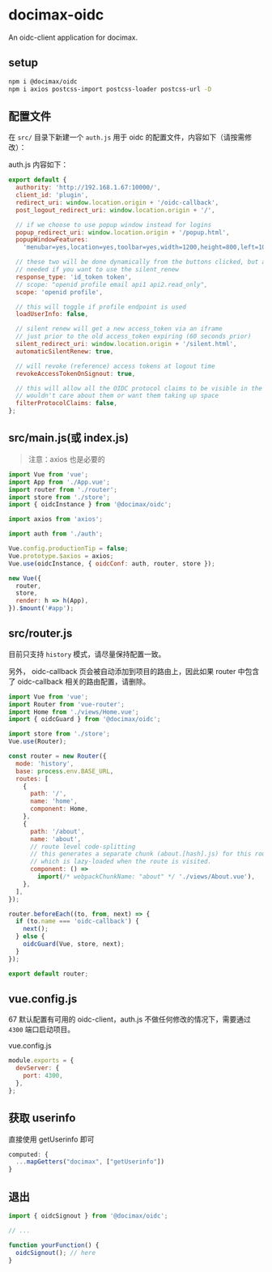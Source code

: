 # docimax-oidc

An oidc-client application for docimax.

## setup

```bash
npm i @docimax/oidc
npm i axios postcss-import postcss-loader postcss-url -D
```

## 配置文件

在 `src/` 目录下新建一个 `auth.js` 用于 oidc 的配置文件，内容如下（请按需修改）：

auth.js 内容如下：

```js
export default {
  authority: 'http://192.168.1.67:10000/',
  client_id: 'plugin',
  redirect_uri: window.location.origin + '/oidc-callback',
  post_logout_redirect_uri: window.location.origin + '/',

  // if we choose to use popup window instead for logins
  popup_redirect_uri: window.location.origin + '/popup.html',
  popupWindowFeatures:
    'menubar=yes,location=yes,toolbar=yes,width=1200,height=800,left=100,top=100;resizable=yes',

  // these two will be done dynamically from the buttons clicked, but are
  // needed if you want to use the silent_renew
  response_type: 'id_token token',
  // scope: "openid profile email api1 api2.read_only",
  scope: 'openid profile',

  // this will toggle if profile endpoint is used
  loadUserInfo: false,

  // silent renew will get a new access_token via an iframe
  // just prior to the old access_token expiring (60 seconds prior)
  silent_redirect_uri: window.location.origin + '/silent.html',
  automaticSilentRenew: true,

  // will revoke (reference) access tokens at logout time
  revokeAccessTokenOnSignout: true,

  // this will allow all the OIDC protocol claims to be visible in the window. normally a client app
  // wouldn't care about them or want them taking up space
  filterProtocolClaims: false,
};
```

## src/main.js(或 index.js)

> 注意：axios 也是必要的

```js
import Vue from 'vue';
import App from './App.vue';
import router from './router';
import store from './store';
import { oidcInstance } from '@docimax/oidc';

import axios from 'axios';

import auth from './auth';

Vue.config.productionTip = false;
Vue.prototype.$axios = axios;
Vue.use(oidcInstance, { oidcConf: auth, router, store });

new Vue({
  router,
  store,
  render: h => h(App),
}).$mount('#app');
```

## src/router.js

目前只支持 `history` 模式，请尽量保持配置一致。

另外， oidc-callback 页会被自动添加到项目的路由上，因此如果 router 中包含了 oidc-callback 相关的路由配置，请删除。

```js
import Vue from 'vue';
import Router from 'vue-router';
import Home from './views/Home.vue';
import { oidcGuard } from '@docimax/oidc';

import store from './store';
Vue.use(Router);

const router = new Router({
  mode: 'history',
  base: process.env.BASE_URL,
  routes: [
    {
      path: '/',
      name: 'home',
      component: Home,
    },
    {
      path: '/about',
      name: 'about',
      // route level code-splitting
      // this generates a separate chunk (about.[hash].js) for this route
      // which is lazy-loaded when the route is visited.
      component: () =>
        import(/* webpackChunkName: "about" */ './views/About.vue'),
    },
  ],
});

router.beforeEach((to, from, next) => {
  if (to.name === 'oidc-callback') {
    next();
  } else {
    oidcGuard(Vue, store, next);
  }
});

export default router;
```

## vue.config.js

67 默认配置有可用的 oidc-client，auth.js 不做任何修改的情况下，需要通过 `4300` 端口启动项目。

vue.config.js

```js
module.exports = {
  devServer: {
    port: 4300,
  },
};
```

## 获取 userinfo

直接使用 getUserinfo 即可

```js
computed: {
  ...mapGetters("docimax", ["getUserinfo"])
}
```

## 退出

```js
import { oidcSignout } from '@docimax/oidc';

// ...

function yourFunction() {
  oidcSignout(); // here
}
```
